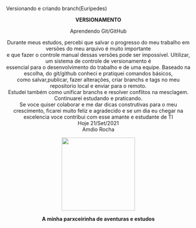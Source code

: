 
Versionando e criando branch(Euripedes)

<p align="center">
  <b>VERSIONAMENTO</b>
</p>
<p align="center">
Aprendendo Git/GitHub
</p>

<p align="center">
Durante meus estudos, percebi que salvar o progresso do meu trabalho em versões do meu arquivo é muito importante <br>e que      fazer o controle manual dessas versões pode ser impossível. Ultilizar, um sistema de controle de versionamento é <br>essencial  para o desenvolvimento do trabalho e de uma equipe. Baseado na escolha, do git/github conheci e pratiquei comandos básicos,<br>  como salvar,publicar, fazer alterações, criar branchs e tags no meu repositorio local e enviar para o remoto. <br>Estudei também  como unificar branchs e resolver conflitos na mesclagem. Continuarei estudando e praticando.<br> Se voce quiser colaborar e me dar dicas construtivas para o meu crescimento, ficarei muito feliz e agradecido e se um dia eu chegar na excelencia voce contribui com esse amante e estudante de TI<br>
  Hoje 21/Set/2021<br>
  Amdio Rocha
</p>
<p align="center">
<img width="200px" src="https://github.com/Amdio11/senai-versoes-colaboracoes/blob/master/img/Estudando.png">
</p>
<p align="center">
<b> A minha parxceirinha de aventuras e estudos </b>
</p>
